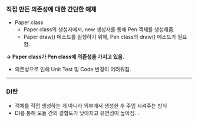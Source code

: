 ### 직접 만든 의존성에 대한 간단한 예제
- Paper class
  + Paper class의 생성자에서, new 생성자를 통해 Pen 객체를 생성해줌.
  + Paper draw() 메소드를 실행하기 위해, Pen class의 draw() 메소드가 필요함.

**-> Paper class가 Pen class에 의존성을 가지고 있음.**

- 의존성으로 인해 Unit Test 및 Code 변경이 어려워짐.
***
### DI란
- 객체를 직접 생성하는 게 아니라 외부에서 생성한 후 주입 시켜주는 방식
- DI를 통해 모듈 간의 결합도가 낮아지고 유연성이 높아짐. .